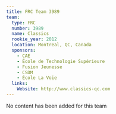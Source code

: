 ```yaml
---
title: FRC Team 3989
team:
  type: FRC
  number: 3989
  name: Classics
  rookie_year: 2012
  location: Montreal, QC, Canada
  sponsors:
    - CAE
    - École de Technologie Supérieure
    - Fusion Jeunesse
    - CSDM
    - École La Voie
  links:
    Website: http://www.classics-qc.com
---
```

No content has been added for this team